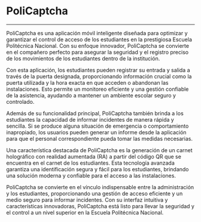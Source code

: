 # PoliCaptcha
-----

PoliCaptcha es una aplicación móvil inteligente diseñada para optimizar y garantizar el control de acceso de los estudiantes en la prestigiosa Escuela Politécnica Nacional. Con su enfoque innovador, PoliCaptcha se convierte en el compañero perfecto para asegurar la seguridad y el registro preciso de los movimientos de los estudiantes dentro de la institución.

Con esta aplicación, los estudiantes pueden registrar su entrada y salida a través de la puerta designada, proporcionando información crucial como la puerta utilizada y la hora exacta en que acceden o abandonan las instalaciones. Esto permite un monitoreo eficiente y una gestión confiable de la asistencia, ayudando a mantener un ambiente escolar seguro y controlado.

Además de su funcionalidad principal, PoliCaptcha también brinda a los estudiantes la capacidad de informar incidentes de manera rápida y sencilla. Si se produce alguna situación de emergencia o comportamiento inapropiado, los usuarios pueden generar un informe desde la aplicación para que el personal correspondiente pueda tomar las medidas necesarias.

Una característica destacada de PoliCaptcha es la generación de un carnet holográfico con realidad aumentada (RA) a partir del código QR que se encuentra en el carnet de los estudiantes. Esta tecnología avanzada garantiza una identificación segura y fácil para los estudiantes, brindando una solución moderna y confiable para el acceso a las instalaciones.

PoliCaptcha se convierte en el vínculo indispensable entre la administración y los estudiantes, proporcionando una gestión de acceso eficiente y un medio seguro para informar incidentes. Con su interfaz intuitiva y características innovadoras, PoliCaptcha está listo para llevar la seguridad y el control a un nivel superior en la Escuela Politécnica Nacional.

